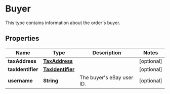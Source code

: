 

# Buyer

This type contains information about the order's buyer.

## Properties

Name | Type | Description | Notes
------------ | ------------- | ------------- | -------------
**taxAddress** | [**TaxAddress**](TaxAddress.md) |  |  [optional]
**taxIdentifier** | [**TaxIdentifier**](TaxIdentifier.md) |  |  [optional]
**username** | **String** | The buyer&#39;s eBay user ID. |  [optional]



